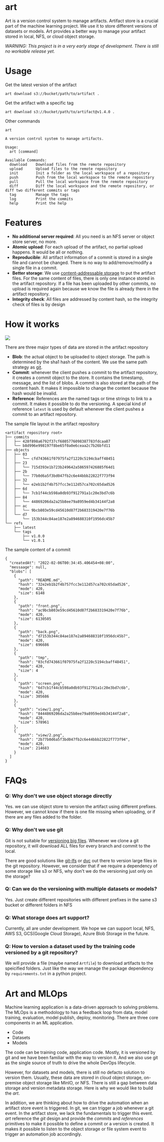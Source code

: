 # art

Art is a version control system to manage artifacts. Artifact store is a crucial part of the machine learning project. We use it to store different versions of datasets or models. Art provides a better way to manage your artifact stored in local, NFS, or cloud object storage.

*WARNING: This project is in a very early stage of development. There is still no workable release yet.*

# Usage
Get the latest version of the artifact
```
art download s3://bucket/path/to/artifact .
```

Get the artifact with a specific tag
```
art download s3://bucket/path/to/artifact@v1.4.0 .
```

Other commands

```
art

A version control system to manage artifacts.

Usage:
  art [command]

Available Commands:
  download    Download files from the remote repository
  upload      Upload files to the remote repository
  init        Init a folder as the local workspace of a repository
  push        Push from the local workspace to the remote repository
  pull        Pull the local workspace from the remote repository
  diff        Diff the local workspace and the remote repository, or diff two different commits or tags
  tag         Manage the tags
  log         Print the commits  
  help        Print the help

```  

# Features

- **No additional server required**: All you need is an NFS server or object store server, no more.
- **Atomic upload**: For each upload of the artifact, no partial upload happens. It would be all or nothing.
- **Reproducible**: All artifact information of a commit is stored in a single file and cannot be changed. There is no way to add/remove/modify a single file in a commit.
- **Better storage**:  We use [content-addressable storage](https://en.wikipedia.org/wiki/Content-addressable_storage) to put the artifact files. For the same content of files, there is only one instance stored in the artifact repository. If a file has been uploaded by other commits, no upload is required again because we know the file is already there in the artifact repository.
- **Integrity check**: All files are addressed by content hash, so the integrity check of files is by design


# How it works
![](assets/art-overview.png)


There are three major types of data are stored in the artifact repository
- **Blob**: the actual object to be uploaded to object storage. The path is determined by the sha1 hash of the content. We use the same path strategy as [git](https://git-scm.com/book/zh-tw/v2/Git-Internals-Git-Objects).
- **Commit**: whenever the client pushes a commit to the artifact repository, it creates a commit object to the store. It contains the timestamp, message, and the list of blobs. A commit is also stored at the path of the content hash. It makes it impossible to change the content because the hash would be invalid.
- **Reference**: References are the named tags or time strings to link to a commit. It makes it possible to do the versioning. A special kind of reference `latest` is used by default whenever the client pushes a commit to an artifact repository.

The sample file layout in the artifact repository
```
<artifact repository root>
├── commits
│   ├── 428f898a6792f37cf6805776098387783fdcaa87
│   └── b8d996e998197f8be65f0a0e6ceaa2c7b26bfd11
├── objects
│   ├── 03
│   │   └── cfd743661f07975fa2f1220c5194cbaff48451
│   ├── 23
│   │   └── 715d393e1b723b249642a586597426885f64d1
│   ├── 2b
│   │   └── 77b0d6a5f3bd047fb2c6e44bbb22822f773f94
│   ├── 32
│   │   └── e2eb1b2f4b757fcc3e112d57ca702c65dad526
│   ├── 6d
│   │   └── 7cb1f44cb598a0db93f912791a1c20e3bd7c6b
│   ├── 84
│   │   └── 44869206da2a25b8ee79a8959ed4b34144f2a8
│   ├── ac
│   │   └── 9bcb803e59cd45610d87f2b683319420e7f76b
│   └── d7
│       └── 153b344c84ae187e2a894688310f1956dc45b7
└── refs
    ├── latest
    └── tags
        ├── v1.0.0    
        └── v1.0.1
```

The sample content of a commit
```
{
  "createdAt": "2022-02-06T00:34:45.406454+08:00",
  "messaage": null,
  "blobs": [
    {
      "path": "README.md",
      "hash": "32e2eb1b2f4b757fcc3e112d57ca702c65dad526",
      "mode": 420,
      "size": 6148
    },
    {
      "path": "front.png",
      "hash": "ac9bcb803e59cd45610d87f2b683319420e7f76b",
      "mode": 420,
      "size": 6130505
    },
    {
      "path": "back.png",
      "hash": "d7153b344c84ae187e2a894688310f1956dc45b7",
      "mode": 420,
      "size": 696686
    },
    {
      "path": "tmp",
      "hash": "03cfd743661f07975fa2f1220c5194cbaff48451",
      "mode": 420,
      "size": 4
    },
    {
      "path": "screen.png",
      "hash": "6d7cb1f44cb598a0db93f912791a1c20e3bd7c6b",
      "mode": 420,
      "size": 305686
    },
    {
      "path": "view/1.png",
      "hash": "8444869206da2a25b8ee79a8959ed4b34144f2a8",
      "mode": 420,
      "size": 578961
    },
    {
      "path": "view/2.png",
      "hash": "2b77b0d6a5f3bd047fb2c6e44bbb22822f773f94",
      "mode": 420,
      "size": 214683
    }
  ]
}
```


# FAQs

### Q: Why don't we use object storage directly
Yes. we can use object store to version the artifact using different prefixes. However, we cannot know if there is one file missing when uploading, or if there are any files added to the folder.

### Q: Why don't we use git
Git is not suitable for [versioning big files](https://stackoverflow.com/questions/17888604/git-with-large-files). Whenever we clone a git repository, it will download ALL files for every branch and commit to the local. 

There are good solutions like [git-lfs](https://git-lfs.github.com/) or [dvc](https://dvc.org/) out there to version large files in the git repository. However, we consider that if we require a dependency of some storage like s3 or NFS, why don't we do the versioning just only on the storage?

### Q: Can we do the versioning with multiple datasets or models?
Yes. Just create different repositories with different prefixes in the same s3 bucket or different folders in NFS

### Q: What storage does art support?
Currently, all are under development. We hope we can support local, NFS, AWS S3, GCS(Google Cloud Storage), Azure Blob Storage in the future.

### Q: How to version a dataset used by the training code versioned by a git repository?
We will provide a file (maybe named `Artfile`) to download artifacts to the speicified folders. Just like the way we manage the package dependency by `requirements.txt` in a python project.

# Art and MLOps

Machine learning application is a data-driven approach to solving problems. The MLOps is a methodology to has a feedback loop from data, model training, evaluation, model publish, deploy, monitoring. There are three core components in an ML application.

- Code
- Datasets
- Models

The code can be training code, application code. Mostly, it is versioned by git and we have been familiar with the way to version it. And we also use git as the single source of truth to drive the whole DevOps lifecycle.

However, for datasets and models, there is still no defacto solution to version them. Usually, these data are stored in cloud object storage, on-premise object storage like MinIO, or NFS. There is still a gap between data storage and version metadata storage. Here is why we would like to build the *art*.

In addition, we are thinking about how to drive the automation when an artifact store event is triggered. In git, we can trigger a job whenever a git event. In the artifact store, we lack the fundamentals to trigger this event. *art* reference the *git* design and provide the *commits* and *references* primitives to make it possible to define a commit or a version is created. It makes it possible to listen to the object storage or file system event to trigger an automation job accordingly.